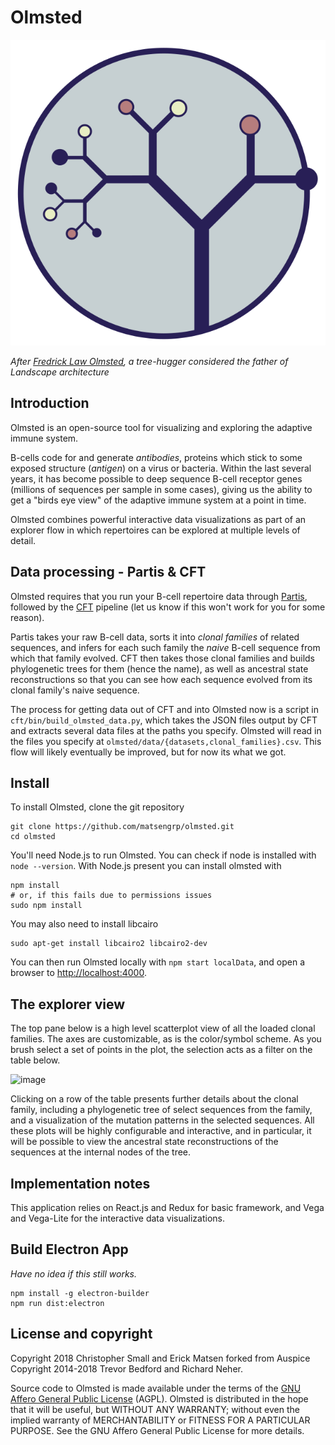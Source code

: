 
# Olmsted

![tree logo](src/images/olmsted.svg)

*After [Fredrick Law Olmsted](https://en.wikipedia.org/wiki/Frederick_Law_Olmsted), a tree-hugger considered the father of Landscape architecture*



## Introduction

Olmsted is an open-source tool for visualizing and exploring the adaptive immune system.

B-cells code for and generate _antibodies_, proteins which stick to some exposed structure (_antigen_) on a virus or bacteria.
Within the last several years, it has become possible to deep sequence B-cell receptor genes (millions of sequences per sample in some cases), giving us the ability to get a "birds eye view" of the adaptive immune system at a point in time.

Olmsted combines powerful interactive data visualizations as part of an explorer flow in which repertoires can be explored at multiple levels of detail.


## Data processing - Partis & CFT

Olmsted requires that you run your B-cell repertoire data through [Partis](https://github.com/psathyrella/partis), followed by the [CFT](https://github.com/matsengrp/cft) pipeline (let us know if this won't work for you for some reason).

Partis takes your raw B-cell data, sorts it into _clonal families_ of related sequences, and infers for each such family the _naive_ B-cell sequence from which that family evolved.
CFT then takes those clonal families and builds phylogenetic trees for them (hence the name), as well as ancestral state reconstructions so that you can see how each sequence evolved from its clonal family's naive sequence.

The process for getting data out of CFT and into Olmsted now is a script in `cft/bin/build_olmsted_data.py`, which takes the JSON files output by CFT and extracts several data files at the paths you specify.
Olmsted will read in the files you specify at `olmsted/data/{datasets,clonal_families}.csv`.
This flow will likely eventually be improved, but for now its what we got.


## Install

To install Olmsted, clone the git repository

```
git clone https://github.com/matsengrp/olmsted.git
cd olmsted
```

You'll need Node.js to run Olmsted.
You can check if node is installed with `node --version`.
With Node.js present you can install olmsted with

```
npm install
# or, if this fails due to permissions issues
sudo npm install
```

You may also need to install libcairo

```
sudo apt-get install libcairo2 libcairo2-dev
```

You can then run Olmsted locally with `npm start localData`, and open a browser to [http://localhost:4000](http://localhost:4000/).


## The explorer view

The top pane below is a high level scatterplot view of all the loaded clonal families.
The axes are customizable, as is the color/symbol scheme.
As you brush select a set of points in the plot, the selection acts as a filter on the table below.

![image](https://user-images.githubusercontent.com/88556/44306337-593a6100-a341-11e8-864d-6cbd75dfb804.png)

Clicking on a row of the table presents further details about the clonal family, including a phylogenetic tree of select sequences from the family, and a visualization of the mutation patterns in the selected sequences.
All these plots will be highly configurable and interactive, and in particular, it will be possible to view the ancestral state reconstructions of the sequences at the internal nodes of the tree.


## Implementation notes

This application relies on React.js and Redux for basic framework, and Vega and Vega-Lite for the interactive data visualizations.


## Build Electron App

_Have no idea if this still works._

```
npm install -g electron-builder
npm run dist:electron
```

## License and copyright

Copyright 2018 Christopher Small and Erick Matsen 
forked from Auspice Copyright 2014-2018 Trevor Bedford and Richard Neher.

Source code to Olmsted is made available under the terms of the [GNU Affero General Public License](LICENSE.txt) (AGPL). Olmsted is distributed in the hope that it will be useful, but WITHOUT ANY WARRANTY; without even the implied warranty of MERCHANTABILITY or FITNESS FOR A PARTICULAR PURPOSE.  See the GNU Affero General Public License for more details.


